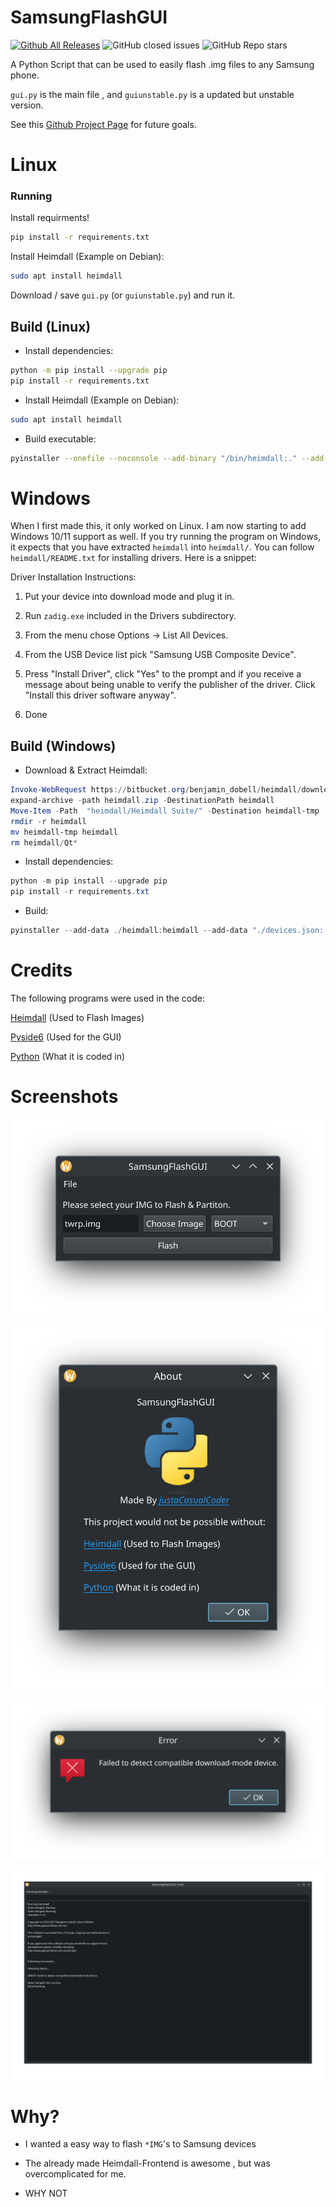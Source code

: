 # SamsungFlashGUI
[![Github All Releases](https://img.shields.io/github/downloads/justaCasualCoder/SamsungFlashGUI/total.svg)]() ![GitHub closed issues](https://img.shields.io/github/issues-closed-raw/justaCasualCoder/SamsungFlashGUI) ![GitHub Repo stars](https://img.shields.io/github/stars/justaCasualCoder/SamsungFlashGUI)


A Python Script that can be used to easily flash .img files to any Samsung phone. 

`gui.py` is the main file , and `guiunstable.py` is a updated but unstable version.

See this [Github Project Page](https://github.com/users/justaCasualCoder/projects/1/views/1) for future goals.
# Linux
### Running

Install requirments!

```bash
pip install -r requirements.txt
```

Install Heimdall (Example on Debian):

```bash
sudo apt install heimdall
```

Download / save `gui.py` (or `guiunstable.py`) and run it. 

## Build (Linux)
- Install dependencies:
```bash
python -m pip install --upgrade pip
pip install -r requirements.txt
```
- Install Heimdall (Example on Debian):

```bash
sudo apt install heimdall
```
- Build executable:
```bash
pyinstaller --onefile --noconsole --add-binary "/bin/heimdall:." --add-data "$(pwd)/python-logo-only.svg:." gui.py
```

# Windows
When I first made this, it only worked on Linux. I am now starting to add Windows 10/11 support as well. If you try running the program on Windows, it expects that you have extracted `heimdall` into `heimdall/`. You can follow `heimdall/README.txt` for installing drivers. Here is a snippet:

Driver Installation Instructions:

1. Put your device into download mode and plug it in.

2. Run `zadig.exe` included in the Drivers subdirectory.

3. From the menu chose Options -> List All Devices.

4. From the USB Device list pick "Samsung USB Composite Device".

5. Press "Install Driver", click "Yes" to the prompt and if you receive
       a message about being unable to verify the publisher of the driver.
       Click "Install this driver software anyway".

6. Done
## Build (Windows)
- Download & Extract Heimdall:
```powershell
Invoke-WebRequest https://bitbucket.org/benjamin_dobell/heimdall/downloads/heimdall-suite-1.4.0-win32.zip -OutFile heimdall.zip
expand-archive -path heimdall.zip -DestinationPath heimdall
Move-Item -Path  "heimdall/Heimdall Suite/" -Destination heimdall-tmp
rmdir -r heimdall
mv heimdall-tmp heimdall
rm heimdall/Qt*
```
- Install dependencies:
```powershell
python -m pip install --upgrade pip
pip install -r requirements.txt
```
- Build:
```powershell
pyinstaller --add-data ./heimdall:heimdall --add-data "./devices.json:." --add-data "./python-logo-only.svg:." --onefile -w guiunstable.py
```
# Credits

The following programs were used in the code:

[Heimdall](https://github.com/Benjamin-Dobell/Heimdall) (Used to Flash Images)

[Pyside6](https://doc.qt.io/qtforpython-6/quickstart.html) (Used for the GUI)

[Python](https://www.python.org/) (What it is coded in)

# Screenshots

![](screenshots/main_window.png "Main Window")

![](screenshots/about_window.png "About Window")

![](screenshots/error_window.png "Error Window")

![](screenshots/flasher_window.png "Flasher Window")

# Why?

- I wanted a easy way to flash `*IMG`'s to Samsung devices

- The already made Heimdall-Frontend is awesome , but was overcomplicated for me.

- WHY NOT
